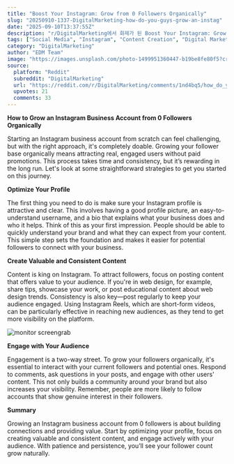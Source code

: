 ```yaml
---
title: "Boost Your Instagram: Grow from 0 Followers Organically"
slug: "20250910-1337-DigitalMarketing-how-do-you-guys-grow-an-instag"
date: "2025-09-10T13:37:55Z"
description: "r/DigitalMarketing에서 화제가 된 Boost Your Instagram: Grow from 0 Followers Organically에 대한 깊이 있는 분석과 인사이트"
tags: ["Social Media", "Instagram", "Content Creation", "Digital Marketing"]
category: "DigitalMarketing"
author: "EDM Team"
image: "https://images.unsplash.com/photo-1499951360447-b19be8fe80f5?crop=entropy&cs=tinysrgb&fit=max&fm=jpg&ixid=M3w3OTU0NDF8MHwxfHNlYXJjaHwxMXx8ZGlnaXRhbCUyMG1hcmtldGluZ3xlbnwxfDB8fHwxNzU3NTExNDUzfDA&ixlib=rb-4.1.0&q=80&w=1080"
source:
  platform: "Reddit"
  subreddit: "DigitalMarketing"
  url: "https://reddit.com/r/DigitalMarketing/comments/1nd4bq5/how_do_you_guys_grow_an_instagram_business/"
  upvotes: 21
  comments: 33
---
```


**How to Grow an Instagram Business Account from 0 Followers Organically**

Starting an Instagram business account from scratch can feel challenging, but with the right approach, it's completely doable. Growing your follower base organically means attracting real, engaged users without paid promotions. This process takes time and consistency, but it’s rewarding in the long run. Let's look at some straightforward strategies to get you started on this journey.

**Optimize Your Profile**

The first thing you need to do is make sure your Instagram profile is attractive and clear. This involves having a good profile picture, an easy-to-understand username, and a bio that explains what your business does and who it helps. Think of this as your first impression. People should be able to quickly understand your brand and what they can expect from your content. This simple step sets the foundation and makes it easier for potential followers to connect with your business.

**Create Valuable and Consistent Content**

Content is king on Instagram. To attract followers, focus on posting content that offers value to your audience. If you're in web design, for example, share tips, showcase your work, or post educational content about web design trends. Consistency is also key—post regularly to keep your audience engaged. Using Instagram Reels, which are short-form videos, can be particularly effective in reaching new audiences, as they tend to get more visibility on the platform.

![monitor screengrab](https://images.unsplash.com/photo-1560472354-b33ff0c44a43?crop=entropy&cs=tinysrgb&fit=max&fm=jpg&ixid=M3w3OTU0NDF8MHwxfHNlYXJjaHwzfHxzZW98ZW58MXwwfHx8MTc1NzUxMTQ1NHww&ixlib=rb-4.1.0&q=80&w=1080)

**Engage with Your Audience**

Engagement is a two-way street. To grow your followers organically, it's essential to interact with your current followers and potential ones. Respond to comments, ask questions in your posts, and engage with other users' content. This not only builds a community around your brand but also increases your visibility. Remember, people are more likely to follow accounts that show genuine interest in their followers.

**Summary**

Growing an Instagram business account from 0 followers is about building connections and providing value. Start by optimizing your profile, focus on creating valuable and consistent content, and engage actively with your audience. With patience and persistence, you’ll see your follower count grow naturally.